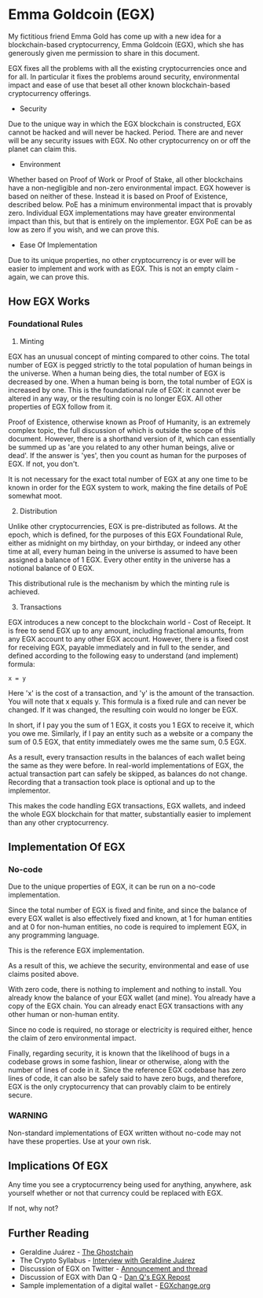 # Emma Goldcoin (EGX)

My fictitious friend Emma Gold has come up with a new idea for a blockchain-based
cryptocurrency, Emma Goldcoin (EGX), which she has generously given me permission
to share in this document.

EGX fixes all the problems with all the existing cryptocurrencies once and for all.
In particular it fixes the problems around security, environmental impact and ease of
use that beset all other known blockchain-based cryptocurrency offerings.

* Security

Due to the unique way in which the EGX blockchain is constructed, EGX cannot be hacked and
will never be hacked. Period. There are and never will be any security issues with EGX.
No other cryptocurrency on or off the planet can claim this.

* Environment

Whether based on Proof of Work or Proof of Stake, all other blockchains have a non-negligible
and non-zero environmental impact. EGX however is based on neither of these. Instead it is
based on Proof of Existence, described below. PoE has a minimum environmental impact that is
provably zero. Individual EGX implementations may have greater environmental impact than this,
but that is entirely on the implementor. EGX PoE can be as low as zero if you wish, and we can
prove this.

* Ease Of Implementation

Due to its unique properties, no other cryptocurrency is or ever will be easier to implement
and work with as EGX. This is not an empty claim - again, we can prove this.

## How EGX Works

### Foundational Rules

1. Minting

EGX has an unusual concept of minting compared to other coins. The total number of EGX is
pegged strictly to the total population of human beings in the universe. When a human being
dies, the total number of EGX is decreased by one. When a human being is born, the total
number of EGX is increased by one. This is the foundational rule of EGX: it cannot ever be
altered in any way, or the resulting coin is no longer EGX. All other properties of EGX
follow from it.

Proof of Existence, otherwise known as Proof of Humanity, is an extremely complex topic, the
full discussion of which is outside the scope of this document. However, there is a shorthand
version of it, which can essentially be summed up as 'are you related to any other human
beings, alive or dead'. If the answer is 'yes', then you count as human for the purposes of
EGX. If not, you don't.

It is not necessary for the exact total number of EGX at any one time to be known in order
for the EGX system to work, making the fine details of PoE somewhat moot.

2. Distribution

Unlike other cryptocurrencies, EGX is pre-distributed as follows. At the epoch, which is
defined, for the purposes of this EGX Foundational Rule, either as midnight on my birthday,
on your birthday, or indeed any other time at all, every human being in the universe is
assumed to have been assigned a balance of 1 EGX. Every other entity in the universe has a
notional balance of 0 EGX.

This distributional rule is the mechanism by which the minting rule is achieved.

3. Transactions

EGX introduces a new concept to the blockchain world - Cost of Receipt. It is free to send
EGX up to any amount, including fractional amounts, from any EGX account to any other EGX
account. However, there is a fixed cost for receiving EGX, payable immediately and in full
to the sender, and defined according to the following easy to understand (and implement)
formula:

`x = y`

Here 'x' is the cost of a transaction, and 'y' is the amount of the transaction. You will
note that x equals y. This formula is a fixed rule and can never be changed. If it was
changed, the resulting coin would no longer be EGX.

In short, if I pay you the sum of 1 EGX, it costs you 1 EGX to receive it, which you owe me.
Similarly, if I pay an entity such as a website or a company the sum of 0.5 EGX, that entity
immediately owes me the same sum, 0.5 EGX.

As a result, every transaction results in the balances of each wallet being the same as they
were before. In real-world implementations of EGX, the actual transaction part can safely be
skipped, as balances do not change. Recording that a transaction took place is optional and
up to the implementor.

This makes the code handling EGX transactions, EGX wallets, and indeed the whole EGX blockchain
for that matter, substantially easier to implement than any other cryptocurrency.

## Implementation Of EGX

### No-code

Due to the unique properties of EGX, it can be run on a no-code implementation.

Since the total number of EGX is fixed and finite, and since the balance of every EGX wallet is
also effectively fixed and known, at 1 for human entities and at 0 for non-human entities,
no code is required to implement EGX, in any programming language.

This is the reference EGX implementation.

As a result of this, we achieve the security, environmental and ease of use claims
posited above.

With zero code, there is nothing to implement and nothing to install. You already know the
balance of your EGX wallet (and mine). You already have a copy of the EGX chain. You can
already enact EGX transactions with any other human or non-human entity.

Since no code is required, no storage or electricity is required either, hence the claim of
zero environmental impact.

Finally, regarding security, it is known that the likelihood of bugs in a codebase grows in
some fashion, linear or otherwise, along with the number of lines of code in it. Since
the reference EGX codebase has zero lines of code, it can also be safely said to have zero bugs,
and therefore, EGX is the only cryptocurrency that can provably claim to be entirely secure.

### WARNING

Non-standard implementations of EGX written without no-code may not have these properties.
Use at your own risk.

## Implications Of EGX

Any time you see a cryptocurrency being used for anything, anywhere, ask yourself whether or
not that currency could be replaced with EGX.

If not, why not?

## Further Reading

* Geraldine Juárez - [The Ghostchain](https://paletten.net/artiklar/the-ghostchain)
* The Crypto Syllabus - [Interview with Geraldine Juárez](https://the-crypto-syllabus.com/geraldine-juarez-on-nfts-ghosts/)
* Discussion of EGX on Twitter - [Announcement and thread](https://twitter.com/conniptions/status/1473247981839212550)
* Discussion of EGX with Dan Q - [Dan Q's EGX Repost](https://danq.me/2021/12/23/emma-goldcoin/#comments)
* Sample implementation of a digital wallet - [EGXchange.org](https://egxchange.org/)
